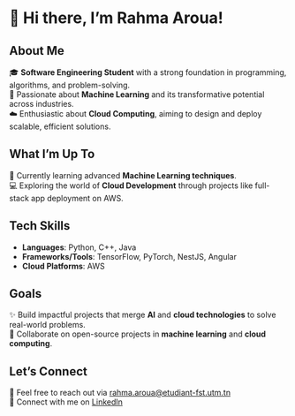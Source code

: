 # 👋 Hi there, I’m Rahma Aroua!

## About Me  
🎓 **Software Engineering Student** with a strong foundation in programming, algorithms, and problem-solving.  
🤖 Passionate about **Machine Learning** and its transformative potential across industries.  
☁️ Enthusiastic about **Cloud Computing**, aiming to design and deploy scalable, efficient solutions.  

## What I’m Up To  
🌱 Currently learning advanced  **Machine Learning techniques**.  
💻 Exploring the world of **Cloud Development** through projects like full-stack app deployment on AWS.  

## Tech Skills  
- **Languages**: Python, C++, Java 
- **Frameworks/Tools**: TensorFlow, PyTorch, NestJS, Angular  
- **Cloud Platforms**: AWS  

## Goals  
✨ Build impactful projects that merge **AI** and **cloud technologies** to solve real-world problems.  
🤝 Collaborate on open-source projects in **machine learning** and **cloud computing**.  

## Let’s Connect  
📧 Feel free to reach out via [rahma.aroua@etudiant-fst.utm.tn](rahma.aroua@etudiant-fst.utm.tn)  
💼 Connect with me on [LinkedIn]([[https://www.linkedin.com/in/rahmaaroua](https://www.linkedin.com/in/rahma-aroua-857a75241/)](https://www.linkedin.com/in/rahma-aroua-857a75241/))  


<!---
rahmaaroua/rahmaaroua is a ✨ special ✨ repository because its `README.md` (this file) appears on your GitHub profile.
You can click the Preview link to take a look at your changes.
--->
